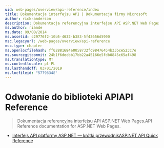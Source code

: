 ```yaml
---
uid: web-pages/overview/api-reference/index
title: Dokumentacja interfejsu API | Dokumentacja firmy Microsoft
author: rick-anderson
description: Dokumentacja referencyjna interfejsu API ASP.NET Web Pages.
ms.author: riande
ms.date: 09/08/2014
ms.assetid: c29776f2-10b5-4632-b383-5f43656d5900
msc.legacyurl: /web-pages/overview/api-reference
msc.type: chapter
ms.openlocfilehash: ff02881684e0058732fc98476454b33bce523c7e
ms.sourcegitcommit: 24b1f6decbb17bb22a45166e5fdb0845c65af498
ms.translationtype: MT
ms.contentlocale: pl-PL
ms.lasthandoff: 03/01/2019
ms.locfileid: "57796348"
---
```

<a name="api-reference"></a><span data-ttu-id="3a6d3-103">Odwołanie do biblioteki API</span><span class="sxs-lookup"><span data-stu-id="3a6d3-103">API Reference</span></span>
====================
> <span data-ttu-id="3a6d3-104">Dokumentacja referencyjna interfejsu API ASP.NET Web Pages.</span><span class="sxs-lookup"><span data-stu-id="3a6d3-104">API Reference documentation for ASP.NET Web Pages.</span></span>


- [<span data-ttu-id="3a6d3-105">Interfejs API platformy ASP.NET — krótki przewodnik</span><span class="sxs-lookup"><span data-stu-id="3a6d3-105">ASP.NET API Quick Reference</span></span>](asp-net-web-pages-api-reference.md)
